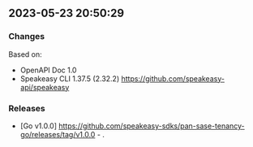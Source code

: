 

## 2023-05-23 20:50:29
### Changes
Based on:
- OpenAPI Doc 1.0 
- Speakeasy CLI 1.37.5 (2.32.2) https://github.com/speakeasy-api/speakeasy
### Releases
- [Go v1.0.0] https://github.com/speakeasy-sdks/pan-sase-tenancy-go/releases/tag/v1.0.0 - .